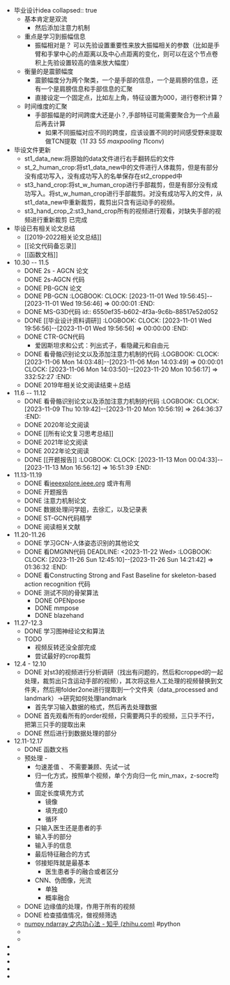 - 毕业设计idea
  collapsed:: true
	- 基本肯定是双流
		- 然后添加注意力机制
	- 重点是学习到振幅信息
		- 振幅相对是？ 可以先验设置重要性来放大振幅相关的参数（比如是手臂和手掌中心的点距离以及中心点距离的变化，则可以在这个节点卷积上先验设置较高的值来放大幅度）
	- 衡量的是震颤幅度
		- 震颤幅度分为两个聚类，一个是手部的信息，一个是肩膀的信息，还有一个是肩膀信息和手部信息的汇聚
		- 直接设定一个固定点，比如左上角，特征设置为000，进行卷积计算？
	- 时间维度的汇聚
		- 手部振幅是的时间跨度大还是小？,手部特征可能需要聚合为一个点最后再去计算
			- 如果不同振幅对应不同的跨度，应该设置不同的时间感受野来提取做TCN提取（1*1 3*3 5*5 maxpooling 1*1conv)
- 毕设文件更新
	- st1_data_new:将原始的data文件进行右手翻转后的文件
	- st_2_human_crop:将st1_data_new中的文件进行人体裁剪，但是有部分没有成功写入，没有成功写入的名单保存在st2_cropped中
	- st3_hand_crop:将st_w_human_crop进行手部裁剪，但是有部分没有成功写入。将st_w_human_crop进行手部裁剪。对没有成功写入的文件，从st1_data_new中重新裁剪，裁剪出只含有运动手的视频。
	- st3_hand_crop_2:st3_hand_crop所有的视频进行观看，对缺失手部的视频进行重新裁剪 已完成
- 毕设已有相关论文总结
	- [[2019-2022相关论文总结]]
	- [[论文代码备忘录]]
	- [[函数文档]]
- 10.30 -- 11.5
	- DONE 2s - AGCN 论文
	- DONE 2s-AGCN 代码
	- DONE PB-GCN 论文
	- DONE PB-GCN
	  :LOGBOOK:
	  CLOCK: [2023-11-01 Wed 19:56:45]--[2023-11-01 Wed 19:56:46] =>  00:00:01
	  :END:
	- DONE MS-G3D代码
	  id:: 6550ef35-b602-4f3a-9c6b-88517e52d052
	- DONE [[毕业设计资料调研]]
	  :LOGBOOK:
	  CLOCK: [2023-11-01 Wed 19:56:56]--[2023-11-01 Wed 19:56:56] =>  00:00:00
	  :END:
	- DONE CTR-GCN代码
		- 爱因斯坦求和公式：列出式子，看隐藏元和自由元
	- DONE 看骨骼识别论文以及添加注意力机制的代码
	  :LOGBOOK:
	  CLOCK: [2023-11-06 Mon 14:03:48]--[2023-11-06 Mon 14:03:49] =>  00:00:01
	  CLOCK: [2023-11-06 Mon 14:03:50]--[2023-11-20 Mon 10:56:17] =>  332:52:27
	  :END:
	- DONE 2019年相关论文阅读结束＋总结
- 11.6 -- 11.12
	- DONE 看骨骼识别论文以及添加注意力机制的代码
	  :LOGBOOK:
	  CLOCK: [2023-11-09 Thu 10:19:42]--[2023-11-20 Mon 10:56:19] =>  264:36:37
	  :END:
	- DONE 2020年论文阅读
	- DONE [[所有论文复习思考总结]]
	- DONE 2021年论文阅读
	- DONE 2022年论文阅读
	- DONE [[开题报告]]
	  :LOGBOOK:
	  CLOCK: [2023-11-13 Mon 00:04:33]--[2023-11-13 Mon 16:56:12] =>  16:51:39
	  :END:
- 11.13-11.19
	- DONE 看[ieeexplore.ieee.org](https://ieeexplore.ieee.org/abstract/document/10193771) 或许有用
	- DONE 开题报告
	- DONE 注意力机制论文
	- DONE 数据处理问学姐，去徐汇，以及记录表
	- DONE ST-GCN代码精学
	- DONE 阅读相关文献
- 11.20-11.26
	- DONE 学习GCN-人体姿态识别的其他论文
	- DONE 看DMGNN代码
	  DEADLINE: <2023-11-22 Wed>
	  :LOGBOOK:
	  CLOCK: [2023-11-26 Sun 12:45:10]--[2023-11-26 Sun 14:21:42] =>  01:36:32
	  :END:
	- DONE 看Constructing Strong and Fast Baseline for skeleton-based action recognition 代码
	- DONE 测试不同的骨架算法
		- DONE OPENpose
		- DONE mmpose
		- DONE blazehand
- 11.27-12.3
	- DONE 学习图神经论文和算法
	- TODO
		- 视频反转还没全部完成
		- 尝试最好的crop裁剪
- 12.4 - 12.10
	- DONE 对st3的视频进行分析调研（找出有问题的，然后和cropped的一起处理，裁剪出只含运动手部的视频），其次将这些人工处理的视频替换到文件夹，然后用folder2one进行提取到一个文件夹（data_processed and landmark）->研究如何处理landmark
		- 首先学习输入数据的格式，然后再去处理数据
	- DONE 首先观看所有的order视频，只需要两只手的视频，三只手不行，把第三只手的提取出来
	- DONE 然后进行到数据处理的部分
- 12.11-12.17
	- DONE 函数文档
	- 预处理 -
		- 匀速差值 、 不需要兼顾、先试一试
		- 归一化方式，按照单个视频，单个方向归一化 min_max，z-socre均值方差
		- 固定长度填充方式
			- 镜像
			- 填充成0
			- 循环
		- 只输入医生还是患者的手
		- 输入手的部分
		- 输入手的信息
		- 最后特征融合的方式
		- 邻接矩阵就是最基本
			- 医生患者手的融合或者区分
		- CNN、伪图像，光流
			- 单独
			- 概率融合
	- DONE 边缘值的处理，作用于所有的视频
	- DONE 检查插值情况，做视频筛选
	- [numpy ndarray 之内功心法 - 知乎 (zhihu.com)](https://zhuanlan.zhihu.com/p/39287693) #python
	-
	-
-
-
-
-
-